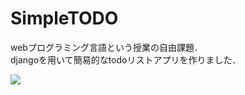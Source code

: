 # SimpleTODO
webプログラミング言語という授業の自由課題．  
djangoを用いて簡易的なtodoリストアプリを作りました．

![](https://i.imgur.com/ZipLJb0.png)
